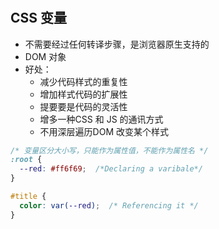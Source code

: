 # 

## CSS 变量

- 不需要经过任何转译步骤，是浏览器原生支持的
- DOM 对象
- 好处：
  - 减少代码样式的重复性
  - 增加样式代码的扩展性
  - 提要要是代码的灵活性
  - 增多一种CSS 和 JS 的通讯方式
  - 不用深层遍历DOM 改变某个样式

```css
/* 变量区分大小写，只能作为属性值，不能作为属性名 */
:root {
  --red: #ff6f69;  /*Declaring a varibale*/
}

#title {
  color: var(--red);  /* Referencing it */
}
```